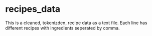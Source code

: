 # recipes_data
This is a cleaned, tokenizden, recipe data as a text file. Each line has different recipes with ingredients seperated by comma.
